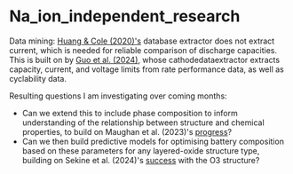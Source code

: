 # Na_ion_independent_research

Data mining: [Huang & Cole (2020)'s](https://www.nature.com/articles/s41597-020-00602-2) database extractor does not extract current, which is needed for reliable comparison of discharge capacities. This is built on by [Guo et al. (2024)](https://pmc.ncbi.nlm.nih.gov/articles/PMC11009284/), whose cathodedataextractor extracts capacity, current, and voltage limits from rate performance data, as well as cyclability data. 

Resulting questions I am investigating over coming months:
* Can we extend this to include phase composition to inform understanding of the relationship between structure and chemical properties, to build on Maughan et al. (2023)'s [progress](https://www.nature.com/articles/s43246-023-00337-8)?
* Can we then build predictive models for optimising battery composition based on these parameters for any layered-oxide structure type, building on Sekine et al. (2024)'s [success](https://pubs.rsc.org/en/content/articlelanding/2024/ta/d4ta04809a) with the O3 structure?



 
